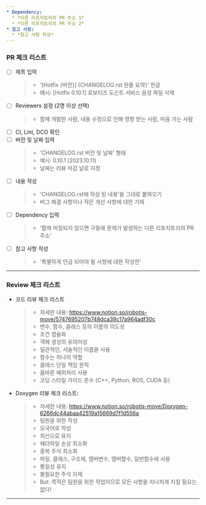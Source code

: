 ```yaml
---
* Dependency:
  * *다른 리포지토리의 PR 주소 1*
  * *다른 리포지토리의 PR 주소 2*
* 참고 사항:
  * *참고 사항 작성*
---
```

### PR 체크 리스트
- [ ] 제목 입력
  > * '[Hotfix {버전}] {CHANGELOG.rst 한줄 요약}' 한글
  > * 예시: [Hotfix 0.10.1] 로보티즈 도슨트 서비스 음성 파일 삭제
- [ ] Reviewers 설정 (2명 이상 선택)
  > * 함께 개발한 사람, 내용 수정으로 인해 영향 받는 사람, 마음 가는 사람
- [ ] CI, Lint, DCO 확인
- [ ] 버전 및 날짜 입력
  > * 'CHANGELOG.rst 버전 및 날짜' 형태
  > * 예시: 0.10.1 (2023.10.11)
  > * 날짜는 리뷰 마감 날로 지정
- [ ] 내용 작성
  > * 'CHANGELOG.rst에 작성 된 내용'을 그대로 붙여오기
  > * 버그 해결 사항이나 작은 개선 사항에 대한 기재
- [ ] Dependency 입력
  > * '함께 머징되지 않으면 구동에 문제가 발생하는 다른 리포지토리의 PR 주소'
- [ ] 참고 사항 작성
  > * '특별하게 언급 되어야 될 사항에 대한 작성란'
---
### Review 체크 리스트
* 코드 리뷰 체크 리스트
  > * 자세한 내용: https://www.notion.so/robotis-move/5747695207b748dca39c17a964adf30c
  > * 변수, 함수, 클래스 등의 이름의 의도성
  > * 조건 캡술화
  > * 객체 생성의 유의미성
  > * 일관적인, 서술적인 이름을 사용
  > * 함수는 하나의 역할
  > * 클래스 단일 책임 원칙
  > * 옳바른 예외처리 사용
  > * 코딩 스타일 가이드 준수 (C++, Python, ROS, CUDA 등)

* Doxygen 리뷰 체크 리스트:
  > * 자세한 내용: https://www.notion.so/robotis-move/Doxygen-6266dc44abaa42519a15669d7f1d556a
  > * 팀원을 위한 작성
  > * 모국어로 작성
  > * 최신으로 유지
  > * 헤더파일 손상 최소화
  > * 중복 주석 최소화
  > * 파일, 클래스, 구조체, 멤버변수, 멤버함수, 일반함수에 사용
  > * 통일성 유지
  > * 불필요한 주석 자제
  > * But: 목적은 팀원을 위한 작업이므로 모든 사항을 지나치게 지킬 필요는 없다!
---